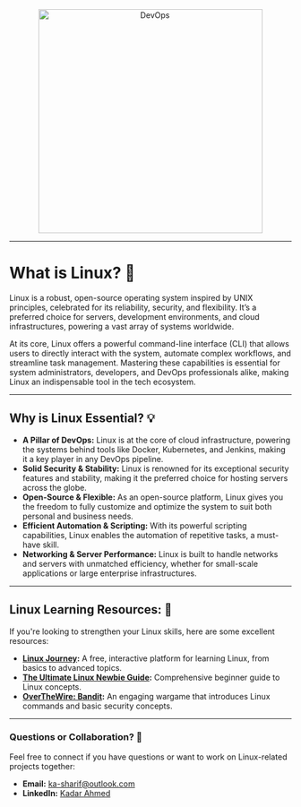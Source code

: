 <div align="center">
<img width="400" alt="DevOps" src="https://media.licdn.com/dms/image/v2/D4E22AQEE6cJQVJudyA/feedshare-shrink_1280/B4EZalFIGdHMAw-/0/1746526308026?e=1750291200&v=beta&t=zr8d9FwxRDdrxiDT8z4JDKs_sl922FVdyngGZDJeuOY" />
</div>

---

# What is Linux? 🐧 

Linux is a robust, open-source operating system inspired by UNIX principles, celebrated for its reliability, security, and flexibility. It’s a preferred choice for servers, development environments, and cloud infrastructures, powering a vast array of systems worldwide.

At its core, Linux offers a powerful command-line interface (CLI) that allows users to directly interact with the system, automate complex workflows, and streamline task management. Mastering these capabilities is essential for system administrators, developers, and DevOps professionals alike, making Linux an indispensable tool in the tech ecosystem.

---

## Why is Linux Essential? 💡

- **A Pillar of DevOps:** Linux is at the core of cloud infrastructure, powering the systems behind tools like Docker, Kubernetes, and Jenkins, making it a key player in any DevOps pipeline.
- **Solid Security & Stability:** Linux is renowned for its exceptional security features and stability, making it the preferred choice for hosting servers across the globe.
- **Open-Source & Flexible:** As an open-source platform, Linux gives you the freedom to fully customize and optimize the system to suit both personal and business needs.
- **Efficient Automation & Scripting:** With its powerful scripting capabilities, Linux enables the automation of repetitive tasks, a must-have skill.
- **Networking & Server Performance:** Linux is built to handle networks and servers with unmatched efficiency, whether for small-scale applications or large enterprise infrastructures. 

---

## Linux Learning Resources: 🔑

If you're looking to strengthen your Linux skills, here are some excellent resources:  

- **[Linux Journey](https://linuxjourney.com):** A free, interactive platform for learning Linux, from basics to advanced topics.   
- **[The Ultimate Linux Newbie Guide](https://linuxnewbieguide.org/wp-content/uploads/2016/07/The-Ultimate-Linux-Newbie-Guide-eBook-Edition-January-2017.pdf):** Comprehensive beginner guide to Linux concepts.  
- **[OverTheWire: Bandit](https://overthewire.org/wargames/bandit/):** An engaging wargame that introduces Linux commands and basic security concepts.  

---

### Questions or Collaboration? 📧

Feel free to connect if you have questions or want to work on Linux-related projects together:  

- **Email:** ka-sharif@outlook.com  
- **LinkedIn:** [Kadar Ahmed](https://www.linkedin.com/in/ks-ahmed)


